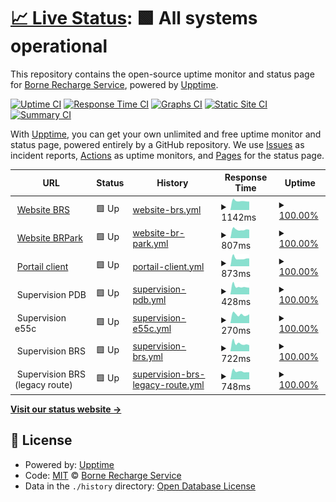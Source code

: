 # [📈 Live Status](https://status.bornerecharge.fr): <!--live status--> **🟩 All systems operational**

This repository contains the open-source uptime monitor and status page for [Borne Recharge Service](https://bornerecharge.fr), powered by [Upptime](https://github.com/upptime/upptime).

[![Uptime CI](https://github.com/BorneRecharge/uptime/workflows/Uptime%20CI/badge.svg)](https://github.com/BorneRecharge/uptime/actions?query=workflow%3A%22Uptime+CI%22)
[![Response Time CI](https://github.com/BorneRecharge/uptime/workflows/Response%20Time%20CI/badge.svg)](https://github.com/BorneRecharge/uptime/actions?query=workflow%3A%22Response+Time+CI%22)
[![Graphs CI](https://github.com/BorneRecharge/uptime/workflows/Graphs%20CI/badge.svg)](https://github.com/BorneRecharge/uptime/actions?query=workflow%3A%22Graphs+CI%22)
[![Static Site CI](https://github.com/BorneRecharge/uptime/workflows/Static%20Site%20CI/badge.svg)](https://github.com/BorneRecharge/uptime/actions?query=workflow%3A%22Static+Site+CI%22)
[![Summary CI](https://github.com/BorneRecharge/uptime/workflows/Summary%20CI/badge.svg)](https://github.com/BorneRecharge/uptime/actions?query=workflow%3A%22Summary+CI%22)

With [Upptime](https://upptime.js.org), you can get your own unlimited and free uptime monitor and status page, powered entirely by a GitHub repository. We use [Issues](https://github.com/BorneRecharge/uptime/issues) as incident reports, [Actions](https://github.com/BorneRecharge/uptime/actions) as uptime monitors, and [Pages](https://status.bornerecharge.fr) for the status page.

<!--start: status pages-->
<!-- This summary is generated by Upptime (https://github.com/upptime/upptime) -->
<!-- Do not edit this manually, your changes will be overwritten -->
<!-- prettier-ignore -->
| URL | Status | History | Response Time | Uptime |
| --- | ------ | ------- | ------------- | ------ |
| <img alt="" src="https://icons.duckduckgo.com/ip3/bornerecharge.fr.ico" height="13"> [Website BRS](https://bornerecharge.fr) | 🟩 Up | [website-brs.yml](https://github.com/BorneRecharge/uptime/commits/HEAD/history/website-brs.yml) | <details><summary><img alt="Response time graph" src="./graphs/website-brs/response-time-week.png" height="20"> 1142ms</summary><br><a href="https://status.bornerecharge.fr/history/website-brs"><img alt="Response time 1234" src="https://img.shields.io/endpoint?url=https%3A%2F%2Fraw.githubusercontent.com%2FBorneRecharge%2Fuptime%2FHEAD%2Fapi%2Fwebsite-brs%2Fresponse-time.json"></a><br><a href="https://status.bornerecharge.fr/history/website-brs"><img alt="24-hour response time 1056" src="https://img.shields.io/endpoint?url=https%3A%2F%2Fraw.githubusercontent.com%2FBorneRecharge%2Fuptime%2FHEAD%2Fapi%2Fwebsite-brs%2Fresponse-time-day.json"></a><br><a href="https://status.bornerecharge.fr/history/website-brs"><img alt="7-day response time 1142" src="https://img.shields.io/endpoint?url=https%3A%2F%2Fraw.githubusercontent.com%2FBorneRecharge%2Fuptime%2FHEAD%2Fapi%2Fwebsite-brs%2Fresponse-time-week.json"></a><br><a href="https://status.bornerecharge.fr/history/website-brs"><img alt="30-day response time 1181" src="https://img.shields.io/endpoint?url=https%3A%2F%2Fraw.githubusercontent.com%2FBorneRecharge%2Fuptime%2FHEAD%2Fapi%2Fwebsite-brs%2Fresponse-time-month.json"></a><br><a href="https://status.bornerecharge.fr/history/website-brs"><img alt="1-year response time 1228" src="https://img.shields.io/endpoint?url=https%3A%2F%2Fraw.githubusercontent.com%2FBorneRecharge%2Fuptime%2FHEAD%2Fapi%2Fwebsite-brs%2Fresponse-time-year.json"></a></details> | <details><summary><a href="https://status.bornerecharge.fr/history/website-brs">100.00%</a></summary><a href="https://status.bornerecharge.fr/history/website-brs"><img alt="All-time uptime 99.99%" src="https://img.shields.io/endpoint?url=https%3A%2F%2Fraw.githubusercontent.com%2FBorneRecharge%2Fuptime%2FHEAD%2Fapi%2Fwebsite-brs%2Fuptime.json"></a><br><a href="https://status.bornerecharge.fr/history/website-brs"><img alt="24-hour uptime 100.00%" src="https://img.shields.io/endpoint?url=https%3A%2F%2Fraw.githubusercontent.com%2FBorneRecharge%2Fuptime%2FHEAD%2Fapi%2Fwebsite-brs%2Fuptime-day.json"></a><br><a href="https://status.bornerecharge.fr/history/website-brs"><img alt="7-day uptime 100.00%" src="https://img.shields.io/endpoint?url=https%3A%2F%2Fraw.githubusercontent.com%2FBorneRecharge%2Fuptime%2FHEAD%2Fapi%2Fwebsite-brs%2Fuptime-week.json"></a><br><a href="https://status.bornerecharge.fr/history/website-brs"><img alt="30-day uptime 100.00%" src="https://img.shields.io/endpoint?url=https%3A%2F%2Fraw.githubusercontent.com%2FBorneRecharge%2Fuptime%2FHEAD%2Fapi%2Fwebsite-brs%2Fuptime-month.json"></a><br><a href="https://status.bornerecharge.fr/history/website-brs"><img alt="1-year uptime 99.99%" src="https://img.shields.io/endpoint?url=https%3A%2F%2Fraw.githubusercontent.com%2FBorneRecharge%2Fuptime%2FHEAD%2Fapi%2Fwebsite-brs%2Fuptime-year.json"></a></details>
| <img alt="" src="https://icons.duckduckgo.com/ip3/brpark.fr.ico" height="13"> [Website BRPark](https://brpark.fr) | 🟩 Up | [website-br-park.yml](https://github.com/BorneRecharge/uptime/commits/HEAD/history/website-br-park.yml) | <details><summary><img alt="Response time graph" src="./graphs/website-br-park/response-time-week.png" height="20"> 807ms</summary><br><a href="https://status.bornerecharge.fr/history/website-br-park"><img alt="Response time 1991" src="https://img.shields.io/endpoint?url=https%3A%2F%2Fraw.githubusercontent.com%2FBorneRecharge%2Fuptime%2FHEAD%2Fapi%2Fwebsite-br-park%2Fresponse-time.json"></a><br><a href="https://status.bornerecharge.fr/history/website-br-park"><img alt="24-hour response time 785" src="https://img.shields.io/endpoint?url=https%3A%2F%2Fraw.githubusercontent.com%2FBorneRecharge%2Fuptime%2FHEAD%2Fapi%2Fwebsite-br-park%2Fresponse-time-day.json"></a><br><a href="https://status.bornerecharge.fr/history/website-br-park"><img alt="7-day response time 807" src="https://img.shields.io/endpoint?url=https%3A%2F%2Fraw.githubusercontent.com%2FBorneRecharge%2Fuptime%2FHEAD%2Fapi%2Fwebsite-br-park%2Fresponse-time-week.json"></a><br><a href="https://status.bornerecharge.fr/history/website-br-park"><img alt="30-day response time 907" src="https://img.shields.io/endpoint?url=https%3A%2F%2Fraw.githubusercontent.com%2FBorneRecharge%2Fuptime%2FHEAD%2Fapi%2Fwebsite-br-park%2Fresponse-time-month.json"></a><br><a href="https://status.bornerecharge.fr/history/website-br-park"><img alt="1-year response time 2069" src="https://img.shields.io/endpoint?url=https%3A%2F%2Fraw.githubusercontent.com%2FBorneRecharge%2Fuptime%2FHEAD%2Fapi%2Fwebsite-br-park%2Fresponse-time-year.json"></a></details> | <details><summary><a href="https://status.bornerecharge.fr/history/website-br-park">100.00%</a></summary><a href="https://status.bornerecharge.fr/history/website-br-park"><img alt="All-time uptime 99.95%" src="https://img.shields.io/endpoint?url=https%3A%2F%2Fraw.githubusercontent.com%2FBorneRecharge%2Fuptime%2FHEAD%2Fapi%2Fwebsite-br-park%2Fuptime.json"></a><br><a href="https://status.bornerecharge.fr/history/website-br-park"><img alt="24-hour uptime 100.00%" src="https://img.shields.io/endpoint?url=https%3A%2F%2Fraw.githubusercontent.com%2FBorneRecharge%2Fuptime%2FHEAD%2Fapi%2Fwebsite-br-park%2Fuptime-day.json"></a><br><a href="https://status.bornerecharge.fr/history/website-br-park"><img alt="7-day uptime 100.00%" src="https://img.shields.io/endpoint?url=https%3A%2F%2Fraw.githubusercontent.com%2FBorneRecharge%2Fuptime%2FHEAD%2Fapi%2Fwebsite-br-park%2Fuptime-week.json"></a><br><a href="https://status.bornerecharge.fr/history/website-br-park"><img alt="30-day uptime 100.00%" src="https://img.shields.io/endpoint?url=https%3A%2F%2Fraw.githubusercontent.com%2FBorneRecharge%2Fuptime%2FHEAD%2Fapi%2Fwebsite-br-park%2Fuptime-month.json"></a><br><a href="https://status.bornerecharge.fr/history/website-br-park"><img alt="1-year uptime 99.95%" src="https://img.shields.io/endpoint?url=https%3A%2F%2Fraw.githubusercontent.com%2FBorneRecharge%2Fuptime%2FHEAD%2Fapi%2Fwebsite-br-park%2Fuptime-year.json"></a></details>
| <img alt="" src="https://icons.duckduckgo.com/ip3/portail.bornerecharge.fr.ico" height="13"> [Portail client](https://portail.bornerecharge.fr/) | 🟩 Up | [portail-client.yml](https://github.com/BorneRecharge/uptime/commits/HEAD/history/portail-client.yml) | <details><summary><img alt="Response time graph" src="./graphs/portail-client/response-time-week.png" height="20"> 873ms</summary><br><a href="https://status.bornerecharge.fr/history/portail-client"><img alt="Response time 731" src="https://img.shields.io/endpoint?url=https%3A%2F%2Fraw.githubusercontent.com%2FBorneRecharge%2Fuptime%2FHEAD%2Fapi%2Fportail-client%2Fresponse-time.json"></a><br><a href="https://status.bornerecharge.fr/history/portail-client"><img alt="24-hour response time 854" src="https://img.shields.io/endpoint?url=https%3A%2F%2Fraw.githubusercontent.com%2FBorneRecharge%2Fuptime%2FHEAD%2Fapi%2Fportail-client%2Fresponse-time-day.json"></a><br><a href="https://status.bornerecharge.fr/history/portail-client"><img alt="7-day response time 873" src="https://img.shields.io/endpoint?url=https%3A%2F%2Fraw.githubusercontent.com%2FBorneRecharge%2Fuptime%2FHEAD%2Fapi%2Fportail-client%2Fresponse-time-week.json"></a><br><a href="https://status.bornerecharge.fr/history/portail-client"><img alt="30-day response time 966" src="https://img.shields.io/endpoint?url=https%3A%2F%2Fraw.githubusercontent.com%2FBorneRecharge%2Fuptime%2FHEAD%2Fapi%2Fportail-client%2Fresponse-time-month.json"></a><br><a href="https://status.bornerecharge.fr/history/portail-client"><img alt="1-year response time 778" src="https://img.shields.io/endpoint?url=https%3A%2F%2Fraw.githubusercontent.com%2FBorneRecharge%2Fuptime%2FHEAD%2Fapi%2Fportail-client%2Fresponse-time-year.json"></a></details> | <details><summary><a href="https://status.bornerecharge.fr/history/portail-client">100.00%</a></summary><a href="https://status.bornerecharge.fr/history/portail-client"><img alt="All-time uptime 99.13%" src="https://img.shields.io/endpoint?url=https%3A%2F%2Fraw.githubusercontent.com%2FBorneRecharge%2Fuptime%2FHEAD%2Fapi%2Fportail-client%2Fuptime.json"></a><br><a href="https://status.bornerecharge.fr/history/portail-client"><img alt="24-hour uptime 100.00%" src="https://img.shields.io/endpoint?url=https%3A%2F%2Fraw.githubusercontent.com%2FBorneRecharge%2Fuptime%2FHEAD%2Fapi%2Fportail-client%2Fuptime-day.json"></a><br><a href="https://status.bornerecharge.fr/history/portail-client"><img alt="7-day uptime 100.00%" src="https://img.shields.io/endpoint?url=https%3A%2F%2Fraw.githubusercontent.com%2FBorneRecharge%2Fuptime%2FHEAD%2Fapi%2Fportail-client%2Fuptime-week.json"></a><br><a href="https://status.bornerecharge.fr/history/portail-client"><img alt="30-day uptime 100.00%" src="https://img.shields.io/endpoint?url=https%3A%2F%2Fraw.githubusercontent.com%2FBorneRecharge%2Fuptime%2FHEAD%2Fapi%2Fportail-client%2Fuptime-month.json"></a><br><a href="https://status.bornerecharge.fr/history/portail-client"><img alt="1-year uptime 99.05%" src="https://img.shields.io/endpoint?url=https%3A%2F%2Fraw.githubusercontent.com%2FBorneRecharge%2Fuptime%2FHEAD%2Fapi%2Fportail-client%2Fuptime-year.json"></a></details>
| <img alt="" src="https://icons.duckduckgo.com/ip3/null.ico" height="13"> Supervision PDB | 🟩 Up | [supervision-pdb.yml](https://github.com/BorneRecharge/uptime/commits/HEAD/history/supervision-pdb.yml) | <details><summary><img alt="Response time graph" src="./graphs/supervision-pdb/response-time-week.png" height="20"> 428ms</summary><br><a href="https://status.bornerecharge.fr/history/supervision-pdb"><img alt="Response time 504" src="https://img.shields.io/endpoint?url=https%3A%2F%2Fraw.githubusercontent.com%2FBorneRecharge%2Fuptime%2FHEAD%2Fapi%2Fsupervision-pdb%2Fresponse-time.json"></a><br><a href="https://status.bornerecharge.fr/history/supervision-pdb"><img alt="24-hour response time 364" src="https://img.shields.io/endpoint?url=https%3A%2F%2Fraw.githubusercontent.com%2FBorneRecharge%2Fuptime%2FHEAD%2Fapi%2Fsupervision-pdb%2Fresponse-time-day.json"></a><br><a href="https://status.bornerecharge.fr/history/supervision-pdb"><img alt="7-day response time 428" src="https://img.shields.io/endpoint?url=https%3A%2F%2Fraw.githubusercontent.com%2FBorneRecharge%2Fuptime%2FHEAD%2Fapi%2Fsupervision-pdb%2Fresponse-time-week.json"></a><br><a href="https://status.bornerecharge.fr/history/supervision-pdb"><img alt="30-day response time 485" src="https://img.shields.io/endpoint?url=https%3A%2F%2Fraw.githubusercontent.com%2FBorneRecharge%2Fuptime%2FHEAD%2Fapi%2Fsupervision-pdb%2Fresponse-time-month.json"></a><br><a href="https://status.bornerecharge.fr/history/supervision-pdb"><img alt="1-year response time 504" src="https://img.shields.io/endpoint?url=https%3A%2F%2Fraw.githubusercontent.com%2FBorneRecharge%2Fuptime%2FHEAD%2Fapi%2Fsupervision-pdb%2Fresponse-time-year.json"></a></details> | <details><summary><a href="https://status.bornerecharge.fr/history/supervision-pdb">100.00%</a></summary><a href="https://status.bornerecharge.fr/history/supervision-pdb"><img alt="All-time uptime 99.99%" src="https://img.shields.io/endpoint?url=https%3A%2F%2Fraw.githubusercontent.com%2FBorneRecharge%2Fuptime%2FHEAD%2Fapi%2Fsupervision-pdb%2Fuptime.json"></a><br><a href="https://status.bornerecharge.fr/history/supervision-pdb"><img alt="24-hour uptime 100.00%" src="https://img.shields.io/endpoint?url=https%3A%2F%2Fraw.githubusercontent.com%2FBorneRecharge%2Fuptime%2FHEAD%2Fapi%2Fsupervision-pdb%2Fuptime-day.json"></a><br><a href="https://status.bornerecharge.fr/history/supervision-pdb"><img alt="7-day uptime 100.00%" src="https://img.shields.io/endpoint?url=https%3A%2F%2Fraw.githubusercontent.com%2FBorneRecharge%2Fuptime%2FHEAD%2Fapi%2Fsupervision-pdb%2Fuptime-week.json"></a><br><a href="https://status.bornerecharge.fr/history/supervision-pdb"><img alt="30-day uptime 100.00%" src="https://img.shields.io/endpoint?url=https%3A%2F%2Fraw.githubusercontent.com%2FBorneRecharge%2Fuptime%2FHEAD%2Fapi%2Fsupervision-pdb%2Fuptime-month.json"></a><br><a href="https://status.bornerecharge.fr/history/supervision-pdb"><img alt="1-year uptime 100.00%" src="https://img.shields.io/endpoint?url=https%3A%2F%2Fraw.githubusercontent.com%2FBorneRecharge%2Fuptime%2FHEAD%2Fapi%2Fsupervision-pdb%2Fuptime-year.json"></a></details>
| <img alt="" src="https://icons.duckduckgo.com/ip3/null.ico" height="13"> Supervision e55c | 🟩 Up | [supervision-e55c.yml](https://github.com/BorneRecharge/uptime/commits/HEAD/history/supervision-e55c.yml) | <details><summary><img alt="Response time graph" src="./graphs/supervision-e55c/response-time-week.png" height="20"> 270ms</summary><br><a href="https://status.bornerecharge.fr/history/supervision-e55c"><img alt="Response time 294" src="https://img.shields.io/endpoint?url=https%3A%2F%2Fraw.githubusercontent.com%2FBorneRecharge%2Fuptime%2FHEAD%2Fapi%2Fsupervision-e55c%2Fresponse-time.json"></a><br><a href="https://status.bornerecharge.fr/history/supervision-e55c"><img alt="24-hour response time 278" src="https://img.shields.io/endpoint?url=https%3A%2F%2Fraw.githubusercontent.com%2FBorneRecharge%2Fuptime%2FHEAD%2Fapi%2Fsupervision-e55c%2Fresponse-time-day.json"></a><br><a href="https://status.bornerecharge.fr/history/supervision-e55c"><img alt="7-day response time 270" src="https://img.shields.io/endpoint?url=https%3A%2F%2Fraw.githubusercontent.com%2FBorneRecharge%2Fuptime%2FHEAD%2Fapi%2Fsupervision-e55c%2Fresponse-time-week.json"></a><br><a href="https://status.bornerecharge.fr/history/supervision-e55c"><img alt="30-day response time 291" src="https://img.shields.io/endpoint?url=https%3A%2F%2Fraw.githubusercontent.com%2FBorneRecharge%2Fuptime%2FHEAD%2Fapi%2Fsupervision-e55c%2Fresponse-time-month.json"></a><br><a href="https://status.bornerecharge.fr/history/supervision-e55c"><img alt="1-year response time 293" src="https://img.shields.io/endpoint?url=https%3A%2F%2Fraw.githubusercontent.com%2FBorneRecharge%2Fuptime%2FHEAD%2Fapi%2Fsupervision-e55c%2Fresponse-time-year.json"></a></details> | <details><summary><a href="https://status.bornerecharge.fr/history/supervision-e55c">100.00%</a></summary><a href="https://status.bornerecharge.fr/history/supervision-e55c"><img alt="All-time uptime 100.00%" src="https://img.shields.io/endpoint?url=https%3A%2F%2Fraw.githubusercontent.com%2FBorneRecharge%2Fuptime%2FHEAD%2Fapi%2Fsupervision-e55c%2Fuptime.json"></a><br><a href="https://status.bornerecharge.fr/history/supervision-e55c"><img alt="24-hour uptime 100.00%" src="https://img.shields.io/endpoint?url=https%3A%2F%2Fraw.githubusercontent.com%2FBorneRecharge%2Fuptime%2FHEAD%2Fapi%2Fsupervision-e55c%2Fuptime-day.json"></a><br><a href="https://status.bornerecharge.fr/history/supervision-e55c"><img alt="7-day uptime 100.00%" src="https://img.shields.io/endpoint?url=https%3A%2F%2Fraw.githubusercontent.com%2FBorneRecharge%2Fuptime%2FHEAD%2Fapi%2Fsupervision-e55c%2Fuptime-week.json"></a><br><a href="https://status.bornerecharge.fr/history/supervision-e55c"><img alt="30-day uptime 100.00%" src="https://img.shields.io/endpoint?url=https%3A%2F%2Fraw.githubusercontent.com%2FBorneRecharge%2Fuptime%2FHEAD%2Fapi%2Fsupervision-e55c%2Fuptime-month.json"></a><br><a href="https://status.bornerecharge.fr/history/supervision-e55c"><img alt="1-year uptime 100.00%" src="https://img.shields.io/endpoint?url=https%3A%2F%2Fraw.githubusercontent.com%2FBorneRecharge%2Fuptime%2FHEAD%2Fapi%2Fsupervision-e55c%2Fuptime-year.json"></a></details>
| <img alt="" src="https://icons.duckduckgo.com/ip3/null.ico" height="13"> Supervision BRS | 🟩 Up | [supervision-brs.yml](https://github.com/BorneRecharge/uptime/commits/HEAD/history/supervision-brs.yml) | <details><summary><img alt="Response time graph" src="./graphs/supervision-brs/response-time-week.png" height="20"> 722ms</summary><br><a href="https://status.bornerecharge.fr/history/supervision-brs"><img alt="Response time 1072" src="https://img.shields.io/endpoint?url=https%3A%2F%2Fraw.githubusercontent.com%2FBorneRecharge%2Fuptime%2FHEAD%2Fapi%2Fsupervision-brs%2Fresponse-time.json"></a><br><a href="https://status.bornerecharge.fr/history/supervision-brs"><img alt="24-hour response time 564" src="https://img.shields.io/endpoint?url=https%3A%2F%2Fraw.githubusercontent.com%2FBorneRecharge%2Fuptime%2FHEAD%2Fapi%2Fsupervision-brs%2Fresponse-time-day.json"></a><br><a href="https://status.bornerecharge.fr/history/supervision-brs"><img alt="7-day response time 722" src="https://img.shields.io/endpoint?url=https%3A%2F%2Fraw.githubusercontent.com%2FBorneRecharge%2Fuptime%2FHEAD%2Fapi%2Fsupervision-brs%2Fresponse-time-week.json"></a><br><a href="https://status.bornerecharge.fr/history/supervision-brs"><img alt="30-day response time 3063" src="https://img.shields.io/endpoint?url=https%3A%2F%2Fraw.githubusercontent.com%2FBorneRecharge%2Fuptime%2FHEAD%2Fapi%2Fsupervision-brs%2Fresponse-time-month.json"></a><br><a href="https://status.bornerecharge.fr/history/supervision-brs"><img alt="1-year response time 1061" src="https://img.shields.io/endpoint?url=https%3A%2F%2Fraw.githubusercontent.com%2FBorneRecharge%2Fuptime%2FHEAD%2Fapi%2Fsupervision-brs%2Fresponse-time-year.json"></a></details> | <details><summary><a href="https://status.bornerecharge.fr/history/supervision-brs">100.00%</a></summary><a href="https://status.bornerecharge.fr/history/supervision-brs"><img alt="All-time uptime 97.31%" src="https://img.shields.io/endpoint?url=https%3A%2F%2Fraw.githubusercontent.com%2FBorneRecharge%2Fuptime%2FHEAD%2Fapi%2Fsupervision-brs%2Fuptime.json"></a><br><a href="https://status.bornerecharge.fr/history/supervision-brs"><img alt="24-hour uptime 100.00%" src="https://img.shields.io/endpoint?url=https%3A%2F%2Fraw.githubusercontent.com%2FBorneRecharge%2Fuptime%2FHEAD%2Fapi%2Fsupervision-brs%2Fuptime-day.json"></a><br><a href="https://status.bornerecharge.fr/history/supervision-brs"><img alt="7-day uptime 100.00%" src="https://img.shields.io/endpoint?url=https%3A%2F%2Fraw.githubusercontent.com%2FBorneRecharge%2Fuptime%2FHEAD%2Fapi%2Fsupervision-brs%2Fuptime-week.json"></a><br><a href="https://status.bornerecharge.fr/history/supervision-brs"><img alt="30-day uptime 71.87%" src="https://img.shields.io/endpoint?url=https%3A%2F%2Fraw.githubusercontent.com%2FBorneRecharge%2Fuptime%2FHEAD%2Fapi%2Fsupervision-brs%2Fuptime-month.json"></a><br><a href="https://status.bornerecharge.fr/history/supervision-brs"><img alt="1-year uptime 97.08%" src="https://img.shields.io/endpoint?url=https%3A%2F%2Fraw.githubusercontent.com%2FBorneRecharge%2Fuptime%2FHEAD%2Fapi%2Fsupervision-brs%2Fuptime-year.json"></a></details>
| <img alt="" src="https://icons.duckduckgo.com/ip3/null.ico" height="13"> Supervision BRS (legacy route) | 🟩 Up | [supervision-brs-legacy-route.yml](https://github.com/BorneRecharge/uptime/commits/HEAD/history/supervision-brs-legacy-route.yml) | <details><summary><img alt="Response time graph" src="./graphs/supervision-brs-legacy-route/response-time-week.png" height="20"> 748ms</summary><br><a href="https://status.bornerecharge.fr/history/supervision-brs-legacy-route"><img alt="Response time 1300" src="https://img.shields.io/endpoint?url=https%3A%2F%2Fraw.githubusercontent.com%2FBorneRecharge%2Fuptime%2FHEAD%2Fapi%2Fsupervision-brs-legacy-route%2Fresponse-time.json"></a><br><a href="https://status.bornerecharge.fr/history/supervision-brs-legacy-route"><img alt="24-hour response time 673" src="https://img.shields.io/endpoint?url=https%3A%2F%2Fraw.githubusercontent.com%2FBorneRecharge%2Fuptime%2FHEAD%2Fapi%2Fsupervision-brs-legacy-route%2Fresponse-time-day.json"></a><br><a href="https://status.bornerecharge.fr/history/supervision-brs-legacy-route"><img alt="7-day response time 748" src="https://img.shields.io/endpoint?url=https%3A%2F%2Fraw.githubusercontent.com%2FBorneRecharge%2Fuptime%2FHEAD%2Fapi%2Fsupervision-brs-legacy-route%2Fresponse-time-week.json"></a><br><a href="https://status.bornerecharge.fr/history/supervision-brs-legacy-route"><img alt="30-day response time 3958" src="https://img.shields.io/endpoint?url=https%3A%2F%2Fraw.githubusercontent.com%2FBorneRecharge%2Fuptime%2FHEAD%2Fapi%2Fsupervision-brs-legacy-route%2Fresponse-time-month.json"></a><br><a href="https://status.bornerecharge.fr/history/supervision-brs-legacy-route"><img alt="1-year response time 1295" src="https://img.shields.io/endpoint?url=https%3A%2F%2Fraw.githubusercontent.com%2FBorneRecharge%2Fuptime%2FHEAD%2Fapi%2Fsupervision-brs-legacy-route%2Fresponse-time-year.json"></a></details> | <details><summary><a href="https://status.bornerecharge.fr/history/supervision-brs-legacy-route">100.00%</a></summary><a href="https://status.bornerecharge.fr/history/supervision-brs-legacy-route"><img alt="All-time uptime 97.14%" src="https://img.shields.io/endpoint?url=https%3A%2F%2Fraw.githubusercontent.com%2FBorneRecharge%2Fuptime%2FHEAD%2Fapi%2Fsupervision-brs-legacy-route%2Fuptime.json"></a><br><a href="https://status.bornerecharge.fr/history/supervision-brs-legacy-route"><img alt="24-hour uptime 100.00%" src="https://img.shields.io/endpoint?url=https%3A%2F%2Fraw.githubusercontent.com%2FBorneRecharge%2Fuptime%2FHEAD%2Fapi%2Fsupervision-brs-legacy-route%2Fuptime-day.json"></a><br><a href="https://status.bornerecharge.fr/history/supervision-brs-legacy-route"><img alt="7-day uptime 100.00%" src="https://img.shields.io/endpoint?url=https%3A%2F%2Fraw.githubusercontent.com%2FBorneRecharge%2Fuptime%2FHEAD%2Fapi%2Fsupervision-brs-legacy-route%2Fuptime-week.json"></a><br><a href="https://status.bornerecharge.fr/history/supervision-brs-legacy-route"><img alt="30-day uptime 72.33%" src="https://img.shields.io/endpoint?url=https%3A%2F%2Fraw.githubusercontent.com%2FBorneRecharge%2Fuptime%2FHEAD%2Fapi%2Fsupervision-brs-legacy-route%2Fuptime-month.json"></a><br><a href="https://status.bornerecharge.fr/history/supervision-brs-legacy-route"><img alt="1-year uptime 96.90%" src="https://img.shields.io/endpoint?url=https%3A%2F%2Fraw.githubusercontent.com%2FBorneRecharge%2Fuptime%2FHEAD%2Fapi%2Fsupervision-brs-legacy-route%2Fuptime-year.json"></a></details>

<!--end: status pages-->

[**Visit our status website →**](https://status.bornerecharge.fr)

## 📄 License

- Powered by: [Upptime](https://github.com/upptime/upptime)
- Code: [MIT](./LICENSE) © [Borne Recharge Service](https://bornerecharge.fr)
- Data in the `./history` directory: [Open Database License](https://opendatacommons.org/licenses/odbl/1-0/)
